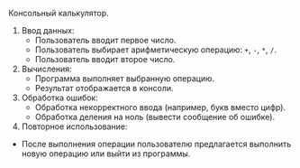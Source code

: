 Консольный калькулятор.
1. Ввод данных:
    - Пользователь вводит первое число.
    - Пользователь выбирает арифметическую операцию: `+`, `-`, `*`, `/`.
    - Пользователь вводит второе число.
2. Вычисления:
    - Программа выполняет выбранную операцию.
    - Результат отображается в консоли.
3. Обработка ошибок:
    - Обработка некорректного ввода (например, букв вместо цифр).
    - Обработка деления на ноль (вывести сообщение об ошибке).
4. Повторное использование: 
  - После выполнения операции пользователю предлагается выполнить новую операцию или выйти из программы.
